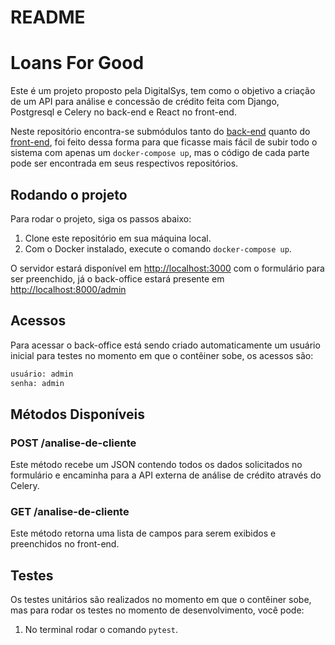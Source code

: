 # README

# Loans For Good

Este é um projeto proposto pela DigitalSys, tem como o objetivo a criação de um API para análise e concessão de crédito feita com Django, Postgresql e Celery no back-end e React no front-end.

Neste repositório encontra-se submódulos tanto do [back-end](https://github.com/MiqueiasRihs/digitalsys-code-challenge/tree/cae12d135f1e466ad1a67e86bfb7888e7ae6e004) quanto do [front-end](https://github.com/MiqueiasRihs/digitalsys-code-challenge-front-end/tree/84f7811ff504b932ec190a4fbc6bdb692910a770), foi feito dessa forma para que ficasse mais fácil de subir todo o sistema com apenas um `docker-compose up`, mas o código de cada parte pode ser encontrada em seus respectivos repositórios.

## Rodando o projeto

Para rodar o projeto, siga os passos abaixo:

1. Clone este repositório em sua máquina local.
2. Com o Docker instalado, execute o comando `docker-compose up`.

O servidor estará disponível em [http://localhost:3000](http://localhost:3000/) com o formulário para ser preenchido, já o back-office estará presente em [http://localhost:8000/admin](http://localhost:8000/admin)

## Acessos

Para acessar o back-office está sendo criado automaticamente um usuário inicial para testes no momento em que o contêiner sobe, os acessos são:

```bash
usuário: admin
senha: admin
```

## Métodos Disponíveis

### POST /analise-de-cliente

Este método recebe um JSON contendo todos os dados solicitados no formulário e encaminha para a API externa de análise de crédito através do Celery. 

### GET /analise-de-cliente

Este método retorna uma lista de campos para serem exibidos e preenchidos no front-end.

## Testes

Os testes unitários são realizados no momento em que o contêiner sobe, mas para rodar os testes no momento de desenvolvimento, você pode:

1. No terminal rodar o comando `pytest`.
